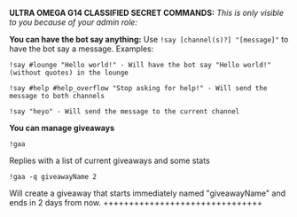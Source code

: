 **ULTRA OMEGA G14 CLASSIFIED SECRET COMMANDS:**
*This is only visible to you because of your admin role:*

**You can have the bot say anything:**
Use `!say [channel(s)?] "[message]"` to have the bot say a message. Examples:
```
!say #lounge "Hello world!" - Will have the bot say "Hello world!" (without quotes) in the lounge

!say #help #help_overflow "Stop asking for help!" - Will send the message to both channels

!say "heyo" - Will send the message to the current channel
```

**You can manage giveaways**
```
!gaa
```
Replies with a list of current giveaways and some stats

```
!gaa -q giveawayName 2
```
Will create a giveaway that starts immediately named "giveawayName" and ends in 2 days from now.
+++++++++++++++++++++++++++++++
